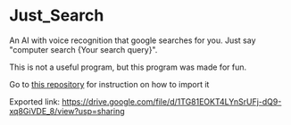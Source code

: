 # Just_Search
An AI with voice recognition that google searches for you. Just say "computer search {Your search query}". 

This is not a useful program, but this program was made for fun. 

Go to <a href="https://github.com/Tony-Chau/Yubi">this repository</a> for instruction on how to import it

Exported link: https://drive.google.com/file/d/1TG81EOKT4LYnSrUFj-dQ9-xq8GiVDE_8/view?usp=sharing
